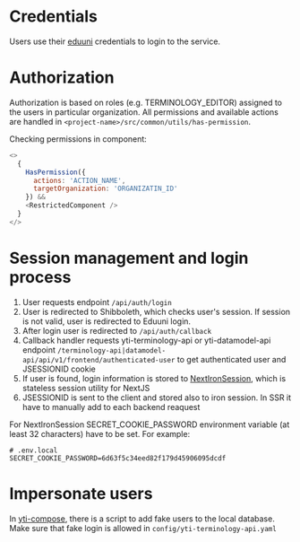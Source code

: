 # Credentials

Users use their [eduuni](https://eduuni.fi) credentials to login to the service.

# Authorization

Authorization is based on roles (e.g. TERMINOLOGY_EDITOR) assigned to the users in particular organization. All permissions and available actions are handled in `<project-name>/src/common/utils/has-permission`.

Checking permissions in component:

```js
<>
  {
    HasPermission({
      actions: 'ACTION_NAME',
      targetOrganization: 'ORGANIZATIN_ID'
    }) &&
    <RestrictedComponent />
  }
</>
```

# Session management and login process

1. User requests endpoint `/api/auth/login`
2. User is redirected to Shibboleth, which checks user's session. If session is not valid, user is redirected to Eduuni login.
3. After login user is redirected to `/api/auth/callback`
4. Callback handler requests yti-terminology-api or yti-datamodel-api endpoint `/terminology-api|datamodel-api/api/v1/frontend/authenticated-user` to get authenticated user and JSESSIONID cookie
5. If user is found, login information is stored to [NextIronSession](https://www.npmjs.com/package/next-iron-session), which is stateless session utility for NextJS
6. JSESSIONID is sent to the client and stored also to iron session. In SSR it have to manually add to each backend reaquest

For NextIronSession SECRET_COOKIE_PASSWORD environment variable (at least 32 characters) have to be set. For example:

```
# .env.local
SECRET_COOKIE_PASSWORD=6d63f5c34eed82f179d45906095dcdf
```

# Impersonate users

In [yti-compose](), there is a script to add fake users to the local database. Make sure that fake login is allowed in `config/yti-terminology-api.yaml`
